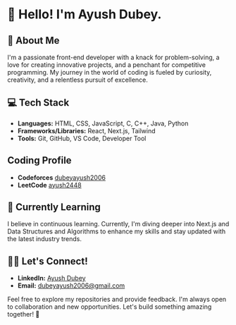 # 👋 Hello! I'm Ayush Dubey.

## 🚀 About Me
I'm a passionate front-end developer with a knack for problem-solving, a love for creating innovative projects, and a penchant for competitive programming. My journey in the world of coding is fueled by curiosity, creativity, and a relentless pursuit of excellence.

## 💻 Tech Stack
- **Languages:** HTML, CSS, JavaScript, C, C++, Java, Python
- **Frameworks/Libraries:** React, Next.js, Tailwind
- **Tools:** Git, GitHub, VS Code, Developer Tool

## Coding Profile
- **Codeforces** [dubeyayush2006](https://codeforces.com/profile/dubeyayush2006)
- **LeetCode** [ayush2448](https://leetcode.com/u/ayush2448/)
  

## 🌱 Currently Learning
I believe in continuous learning. Currently, I'm diving deeper into Next.js and Data Structures and Algorithms to enhance my skills and stay updated with the latest industry trends.

## 👨‍💻 Let's Connect!
- **LinkedIn:** [Ayush Dubey](https://www.linkedin.com/in/ayush-dubey-84a096255/)
- **Email:** dubeyayush2006@gmail.com

Feel free to explore my repositories and provide feedback. I'm always open to collaboration and new opportunities. Let's build something amazing together! 🚀
